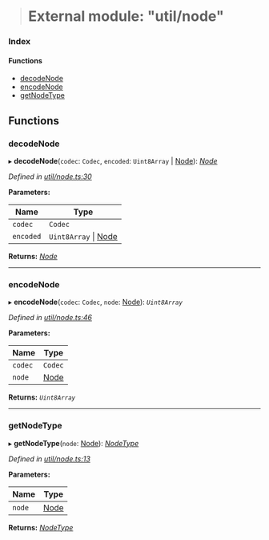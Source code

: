 > # External module: "util/node"

### Index

#### Functions

* [decodeNode](_util_node_.md#decodenode)
* [encodeNode](_util_node_.md#encodenode)
* [getNodeType](_util_node_.md#getnodetype)

## Functions

###  decodeNode

▸ **decodeNode**(`codec`: `Codec`, `encoded`: `Uint8Array` | [Node](_types_.md#node)): *[Node](_types_.md#node)*

*Defined in [util/node.ts:30](https://github.com/polkadot-js/common/blob/e5ab357/packages/trie-db/src/util/node.ts#L30)*

**Parameters:**

Name | Type |
------ | ------ |
`codec` | `Codec` |
`encoded` | `Uint8Array` \| [Node](_types_.md#node) |

**Returns:** *[Node](_types_.md#node)*

___

###  encodeNode

▸ **encodeNode**(`codec`: `Codec`, `node`: [Node](_types_.md#node)): *`Uint8Array`*

*Defined in [util/node.ts:46](https://github.com/polkadot-js/common/blob/e5ab357/packages/trie-db/src/util/node.ts#L46)*

**Parameters:**

Name | Type |
------ | ------ |
`codec` | `Codec` |
`node` | [Node](_types_.md#node) |

**Returns:** *`Uint8Array`*

___

###  getNodeType

▸ **getNodeType**(`node`: [Node](_types_.md#node)): *[NodeType](../enums/_types_.nodetype.md)*

*Defined in [util/node.ts:13](https://github.com/polkadot-js/common/blob/e5ab357/packages/trie-db/src/util/node.ts#L13)*

**Parameters:**

Name | Type |
------ | ------ |
`node` | [Node](_types_.md#node) |

**Returns:** *[NodeType](../enums/_types_.nodetype.md)*